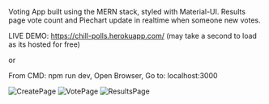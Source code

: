 Voting App built using the MERN stack, styled with Material-UI.
Results page vote count and Piechart update in realtime when someone new votes.

LIVE DEMO: https://chill-polls.herokuapp.com/ (may take a second to load as its hosted for free)

or

From CMD:
npm run dev,
Open Browser,
Go to: localhost:3000

![CreatePage](https://user-images.githubusercontent.com/43912919/62431583-7ba5c580-b6dd-11e9-960b-78fcf5fc72b7.png)
![VotePage](https://user-images.githubusercontent.com/43912919/62431605-9bd58480-b6dd-11e9-9055-c03c9c1d16c1.png)
![ResultsPage](https://user-images.githubusercontent.com/43912919/62431610-a859dd00-b6dd-11e9-843d-359155be9c10.png)
